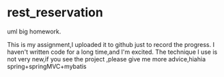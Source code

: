 # rest_reservation
uml big homework.

This is my assignment,I uploaded it to github just to record the progress.
I haven't written code for a long time,and I'm excited.
The technique I use is not very new,if you see the project ,please give me more advice,hiahia
 spring+springMVC+mybatis
